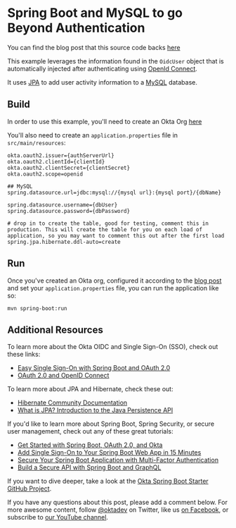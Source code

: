 # Spring Boot and MySQL to go Beyond Authentication

You can find the blog post that this source code backs [here](https://developer.okta.com/blog/2019/07/03/spring-boot-jpa)

This example leverages the information found in the `OidcUser` object that is automatically injected after authenticating
using [OpenId Connect](https://developer.okta.com/docs/reference/api/oidc/).

It uses [JPA](https://spring.io/projects/spring-data-jpa) to add user activity information to a [MySQL](https://www.oracle.com/mysql/) database.

## Build

In order to use this example, you'll need to create an Okta Org [here](https://developer.okta.com/signup)

You'll also need to create an `application.properties` file in `src/main/resources`:

```
okta.oauth2.issuer={authServerUrl}
okta.oauth2.clientId={clientId}
okta.oauth2.clientSecret={clientSecret}
okta.oauth2.scope=openid

## MySQL
spring.datasource.url=jdbc:mysql://{mysql url}:{mysql port}/{dbName}

spring.datasource.username={dbUser}
spring.datasource.password={dbPassword}

# drop in to create the table, good for testing, comment this in production. This will create the table for you on each load of application, so you may want to comment this out after the first load
spring.jpa.hibernate.ddl-auto=create
```

## Run

Once you've created an Okta org, configured it according to the [blog post](https://developer.okta.com/blog/2019/07/03/spring-boot-jpa) and set your `application.properties` file, you can run the application like so:

```
mvn spring-boot:run
```

## Additional Resources

To learn more about the Okta OIDC and Single Sign-On (SSO), check out these links:

* [Easy Single Sign-On with Spring Boot and OAuth 2.0](https://developer.okta.com/blog/2019/05/02/spring-boot-single-sign-on-oauth-2)
* [OAuth 2.0 and OpenID Connect](https://developer.okta.com/docs/concepts/auth-overview/#authentication-api-vs-oauth-2-0-vs-openid-connect)

To learn more about JPA and Hibernate, check these out:

* [Hibernate Community Documentation](https://docs.jboss.org/hibernate/annotations/3.5/reference/en/html/entity.html)
* [What is JPA? Introduction to the Java Persistence API](https://www.javaworld.com/article/3379043/what-is-jpa-introduction-to-the-java-persistence-api.html)

If you'd like to learn more about Spring Boot, Spring Security, or secure user management, check out any of these great tutorials:

- [Get Started with Spring Boot, OAuth 2.0, and Okta](https://developer.okta.com/blog/2017/03/21/spring-boot-oauth)
- [Add Single Sign-On to Your Spring Boot Web App in 15 Minutes](https://developer.okta.com/blog/2017/11/20/add-sso-spring-boot-15-min)
- [Secure Your Spring Boot Application with Multi-Factor Authentication](https://developer.okta.com/blog/2018/06/12/mfa-in-spring-boot)
- [Build a Secure API with Spring Boot and GraphQL](https://developer.okta.com/blog/2018/08/16/secure-api-spring-boot-graphql)

If you want to dive deeper, take a look at the [Okta Spring Boot Starter GitHub Project](https://github.com/okta/okta-spring-boot).

If you have any questions about this post, please add a comment below. For more awesome content, follow [@oktadev](https://twitter.com/oktadev) on Twitter, like us [on Facebook](https://www.facebook.com/oktadevelopers/), or subscribe to [our YouTube channel](https://www.youtube.com/c/oktadev).

